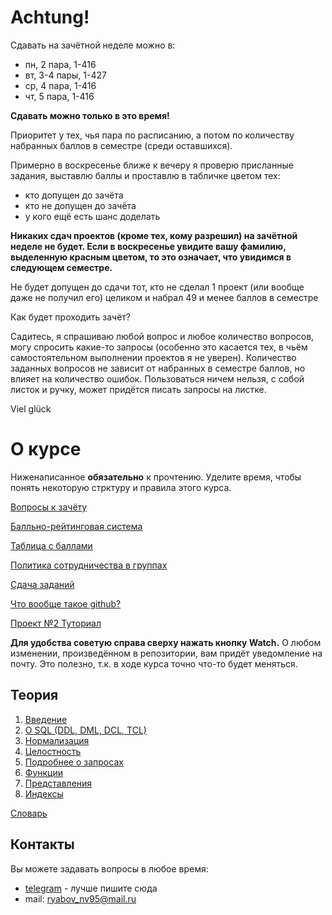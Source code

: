 # Achtung!

Сдавать на зачётной неделе можно в:

- пн, 2 пара, 1-416
- вт, 3-4 пары, 1-427
- ср, 4 пара, 1-416
- чт, 5 пара, 1-416

**Сдавать можно только в это время!**

Приоритет у тех, чья пара по расписанию, а потом по количеству набранных баллов в семестре (среди оставшихся).

Примерно в воскресенье ближе к вечеру я проверю присланные задания, выставлю баллы и проставлю в табличке цветом тех:

- кто допущен до зачёта
- кто не допущен до зачёта
- у кого ещё есть шанс доделать

**Никаких сдач проектов (кроме тех, кому разрешил) на зачётной неделе не будет. Если в воскресенье увидите вашу фамилию, выделенную красным цветом, то это означает, что увидимся в следующем семестре.**

Не будет допущен до сдачи тот, кто не сделал 1 проект (или вообще даже не получил его) целиком и набрал 49 и менее баллов в семестре

Как будет проходить зачёт?

Садитесь, я спрашиваю любой вопрос и любое количество вопросов, могу спросить какие-то запросы (особенно это касается тех, в чьём самостоятельном выполнении проектов я не уверен). Количество заданных вопросов не зависит от набранных в семестре баллов, но влияет на количество ошибок. Пользоваться ничем нельзя, с собой листок и ручку, может придётся писать запросы на листке.

Viel glück


# О курсе

Ниженаписанное **обязательно** к прочтению. Уделите время, чтобы понять некоторую стрктуру и правила этого курса.

[Вопросы к зачёту](./RatingSystem/Questions.md)

[Балльно-рейтинговая система](./RatingSystem)

[Таблица с баллами](https://docs.google.com/spreadsheets/d/1SjxLtMBMPOKu_99-UAW8TZCgqKq0L3h-a3E6X7XhHSU/edit?usp=sharing)

[Политика сотрудничества в группах](./CollaborationPolicy)

[Сдача заданий](./DeliveryOfTasks)

[Что вообще такое github?](./DeliveryOfTasks/VCS.md)

[Проект №2 Туториал](https://github.com/RyabovNick/dbuniproject1)

**Для удобства советую справа сверху нажать кнопку Watch.** О любом изменении, произведённом в репозитории, вам придёт уведомление на почту. Это полезно, т.к. в ходе курса точно что-то будет меняться.

## Теория

1. [Введение](./Theory/1_DBMS)
2. [О SQL (DDL, DML, DCL, TCL)](./Theory/2_SQL#sql)
3. [Нормализация](./Theory/3_Normalization#нормальные-формы)
4. [Целостность](./Theory/8_Different/Integrity.md#целостность)
5. [Подробнее о запросах](./Theory/5_Queries#queries)
6. [Функции](./Theory/6_Functions#функции)
7. [Представления](./Theory/4_Views#views)
8. [Индексы](./Theory/8_Different/Index.md#индексы)

[Словарь](./Theory/9_Glossary#словарь)

## Контакты

Вы можете задавать вопросы в любое время:

- [telegram](https://t.me/ryabov_nv) - лучше пишите сюда
- mail: ryabov_nv95@mail.ru
